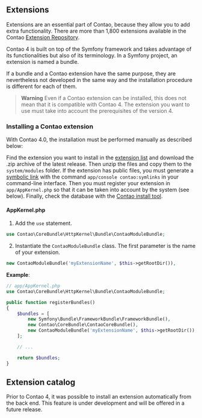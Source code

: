 ## Extensions

Extensions are an essential part of Contao, because they allow you to add extra
functionality. There are more than 1,800 extensions available in the Contao
[Extension Repository][1].

Contao 4 is built on top of the Symfony framework and takes advantage of its
functionalities but also of its terminology. In a Symfony project, an extension
is named a bundle.

If a bundle and a Contao extension have the same purpose, they are nevertheless
not developed in the same way and the installation procedure is different for
each of them.

> **Warning** Even if a Contao extension can be installed, this does not mean
that it is compatible with Contao 4. The extension you want to use must take
into account the prerequisites of the version 4.


### Installing a Contao extension

With Contao 4.0, the installation must be performed manually as described below:

Find the extension you want to install in the [extension list][1] and download
the .zip archive of the latest release. Then unzip the files and copy them to
the `system/modules` folder. If the extension has public files, you must
generate a [symbolic link][2] with the command `app/console contao:symlinks` in your
command-line interface. Then you must register your extension in
`app/AppKernel.php` so that it can be taken into account by the system (see
below). Finally, check the database with the [Contao install tool][3].


#### AppKernel.php

1. Add the `use` statement.

```php
use Contao\CoreBundle\HttpKernel\Bundle\ContaoModuleBundle;
```

2. Instantiate the `ContaoModuleBundle` class. The first parameter is the name
of your extension.

```php
new ContaoModuleBundle('myExtensionName', $this->getRootDir()),
```

**Example**:

```php
// app/AppKernel.php
use Contao\CoreBundle\HttpKernel\Bundle\ContaoModuleBundle;

public function registerBundles()
{
    $bundles = [
        new Symfony\Bundle\FrameworkBundle\FrameworkBundle(),
        new Contao\CoreBundle\ContaoCoreBundle(),
        new ContaoModuleBundle('myExtensionName', $this->getRootDir()),
    ];

    // ...

    return $bundles;
}
```


## Extension catalog

Prior to Contao 4, it was possible to install an extension automatically from
the back end. This feature is under development and will be offered in a future
release.


[1]: https://contao.org/en/extension-list.html
[2]: ../01-installation/installing-contao.md#symbolic-link
[3]: ../01-installation/installing-contao.md#the-contao-install-tool
